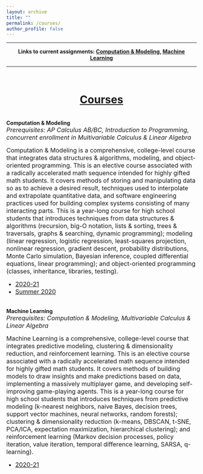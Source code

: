 ```yaml
---
layout: archive
title: ""
permalink: /courses/
author_profile: false
---
```


<div style="width:100%; max-width:800px; margin:auto"> 
    <p><center><b><hr>Links to current assignments: <a class="body" target="_blank" href="https://eurisko-us.github.io/computation-and-modeling-2020-21">Computation & Modeling</a>, <a class="body" target="_blank" href="https://eurisko-us.github.io/machine-learning-2020-21">Machine Learning</a><hr></b></center></p>
    <br>
</div>

# [<center>Courses</center>](#top)

<div style="width:100%; max-width:800px; margin:auto">  
    
<br><b>Computation & Modeling</b>
<br><font size="3em"><i>Prerequisites: AP Calculus AB/BC, Introduction to Programming, concurrent enrollment in Multivariable Calculus & Linear Algebra</i></font>
<p><font size="3em">
    Computation & Modeling is a comprehensive, college-level course that integrates data structures & algorithms, modeling, and object-oriented programming. This is an elective course associated with a radically accelerated math sequence intended for highly gifted math students. It covers methods of storing and manipulating data so as to achieve a desired result, techniques used to interpolate and extrapolate quantitative data, and software engineering practices used for building complex systems consisting of many interacting parts. This is a year-long course for high school students that introduces techniques from data structures & algorithms (recursion, big-O notation, lists & sorting, trees & traversals, graphs & searching, dynamic programming); modeling (linear regression, logistic regression, least-squares projection, nonlinear regression, gradient descent, probability distributions, Monte Carlo simulation, Bayesian inference, coupled differential equations, linear programming); and object-oriented programming (classes, inheritance, libraries, testing).
    </font></p>

<font size="3em"><ul>
    <li><a class="body" target="_blank" href="https://eurisko-us.github.io/computation-and-modeling-2020-21">2020-21</a></li>
    <li><a class="body" target="_blank" href="https://eurisko-us.github.io/computation-and-modeling-2020-summer">Summer 2020</a></li>
</ul></font>

</div>


<div style="width:100%; max-width:800px; margin:auto">  

<br><b>Machine Learning</b>
<br><font size="3em"><i>Prerequisites: Computation & Modeling, Multivariable Calculus & Linear Algebra</i></font>
<p><font size="3em">
    Machine Learning is a comprehensive, college-level course that integrates predictive modeling, clustering & dimensionality reduction, and reinforcement learning. This is an elective course associated with a radically accelerated math sequence intended for highly gifted math students. It covers methods of building models to draw insights and make predictions based on data, implementing a massively multiplayer game, and developing self-improving game-playing agents. This is a year-long course for high school students that introduces techniques from predictive modeling (k-nearest neighbors, naive Bayes, decision trees, support vector machines, neural networks, random forests); clustering & dimensionality reduction (k-means, DBSCAN, t-SNE, PCA/ICA, expectation maximization, hierarchical clustering); and reinforcement learning (Markov decision processes, policy iteration, value iteration, temporal difference learning, SARSA, q-learning).
    </font></p>

<font size="3em"><ul>
    <li><a class="body" target="_blank" href="https://eurisko-us.github.io/machine-learning-2020-21">2020-21</a></li>
</ul></font>

</div>
